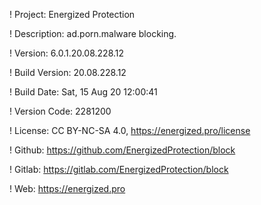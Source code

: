! Project: Energized Protection

! Description: ad.porn.malware blocking.

! Version: 6.0.1.20.08.228.12

! Build Version: 20.08.228.12

! Build Date: Sat, 15 Aug 20 12:00:41

! Version Code: 2281200

! License: CC BY-NC-SA 4.0, https://energized.pro/license

! Github: https://github.com/EnergizedProtection/block

! Gitlab: https://gitlab.com/EnergizedProtection/block


! Web: https://energized.pro
